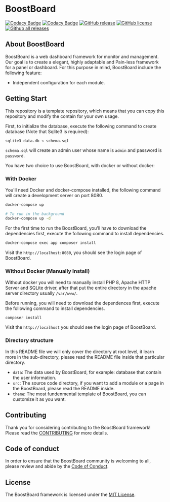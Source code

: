 # BoostBoard

[![Codacy Badge](https://app.codacy.com/project/badge/Grade/41dfe17ea6fa4388835b0750b4ec3771)](https://www.codacy.com/gh/dj6082013/BoostBoard/dashboard?utm_source=github.com&amp;utm_medium=referral&amp;utm_content=dj6082013/BoostBoard&amp;utm_campaign=Badge_Grade)
[![Codacy Badge](https://app.codacy.com/project/badge/Coverage/41dfe17ea6fa4388835b0750b4ec3771)](https://www.codacy.com/gh/dj6082013/BoostBoard/dashboard?utm_source=github.com&utm_medium=referral&utm_content=dj6082013/BoostBoard&utm_campaign=Badge_Coverage)
[![GitHub release](https://img.shields.io/github/release/dj6082013/BoostBoard.svg)](https://GitHub.com/dj6082013/BoostBoard/releases/)
[![GitHub license](https://img.shields.io/github/license/dj6082013/BoostBoard.svg)](https://github.com/dj6082013/BoostBoard/blob/master/LICENSE)
[![Github all releases](https://img.shields.io/github/downloads/dj6082013/BoostBoard/total.svg)](https://github.com/dj6082013/BoostBoard/releases/)

## About BoostBoard

BoostBoard is a web dashboard framework for monitor and management.
Our goal is to create a elegant, highly adaptable and Pain-less framework for a panel or dashboard.
For this purpose in mind, BoostBoard include the following feature:

- Independent configuration for each module.

## Getting Start

This repository is a template repository, which means that you can copy this repository and modify the contain for your own usage.

First, to initialize the database, execute the following command to create database (Note that Sqlite3 is required):
```bash
sqlite3 data.db < schema.sql
```

`schema.sql` will create an admin user whose name is `admin` and password is `password`.


You have two choice to use BoostBoard, with docker or without docker:

### With Docker

You'll need Docker and docker-compose installed, the following command will create a development server on port 8080.
```bash
docker-compose up

# To run in the background
docker-compose up -d
```

For the first time to run the BoostBoard, you'll have to download the dependencies first, execute the following command to install dependencies.
```bash
docker-compose exec app composer install
```
Visit the `http://localhost:8080`, you should see the login page of BoostBoard.

### Without Docker (Manually Install)

Without docker you will need to manually install PHP 8, Apache HTTP Server and SQLite driver, after that put the entire directory in the apache server directory usually `/var/www/`.

Before running, you will need to download the dependences first, execute the following command to install dependencies.
```bash
composer install
```
Visit the `http://localhost` you should see the login page of BoostBoard.

### Directory structure

In this README file we will only cover the directory at root level, it learn more in the sub-directory, please read the README file inside that particular directory.

- `data`: The data used by BoostBoard, for example: database that contain the user information.
- `src`: The source code directory, if you want to add a module or a page in the BoostBoard, please read the README inside.
- `theme`: The most fundenmental template of BoostBoard, you can customize it as you want.

## Contributing

Thank you for considering contributing to the BoostBoard framework! Please read the [CONTRIBUTING](https://github.com/dj6082013/BoostBoard/blob/master/CONTRIBUTING.md) for more details.

## Code of conduct

In order to ensure that the BoostBoard community is welcoming to all, please review and abide by the [Code of Conduct](https://github.com/dj6082013/BoostBoard/blob/master/CODE_OF_CONDUCT.md).

## License

The BoostBoard framework is licensed under the [MIT License](https://opensource.org/licenses/MIT).
